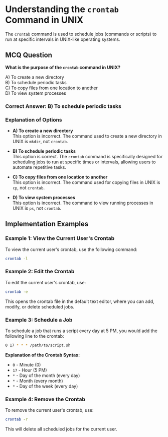 # Understanding the `crontab` Command in UNIX

The `crontab` command is used to schedule jobs (commands or scripts) to run at specific intervals in UNIX-like operating systems.

## MCQ Question

**What is the purpose of the `crontab` command in UNIX?**

A) To create a new directory  
B) To schedule periodic tasks  
C) To copy files from one location to another  
D) To view system processes  

### Correct Answer: B) To schedule periodic tasks

### Explanation of Options

- **A) To create a new directory**  
  This option is incorrect. The command used to create a new directory in UNIX is `mkdir`, not `crontab`.

- **B) To schedule periodic tasks**  
  This option is correct. The `crontab` command is specifically designed for scheduling jobs to run at specific times or intervals, allowing users to automate repetitive tasks.

- **C) To copy files from one location to another**  
  This option is incorrect. The command used for copying files in UNIX is `cp`, not `crontab`.

- **D) To view system processes**  
  This option is incorrect. The command to view running processes in UNIX is `ps`, not `crontab`.

## Implementation Examples

### Example 1: View the Current User's Crontab

To view the current user's crontab, use the following command:

```bash
crontab -l
```

### Example 2: Edit the Crontab

To edit the current user's crontab, use:

```bash
crontab -e
```

This opens the crontab file in the default text editor, where you can add, modify, or delete scheduled jobs.

### Example 3: Schedule a Job

To schedule a job that runs a script every day at 5 PM, you would add the following line to the crontab:

```bash
0 17 * * * /path/to/script.sh
```

**Explanation of the Crontab Syntax:**

- `0` - Minute (0)
- `17` - Hour (5 PM)
- `*` - Day of the month (every day)
- `*` - Month (every month)
- `*` - Day of the week (every day)

### Example 4: Remove the Crontab

To remove the current user's crontab, use:

```bash
crontab -r
```

This will delete all scheduled jobs for the current user.
```

